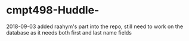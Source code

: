 # cmpt498-Huddle-

2018-09-03
added raahym's part into the repo, still need to work on the database as it needs both first and last name fields